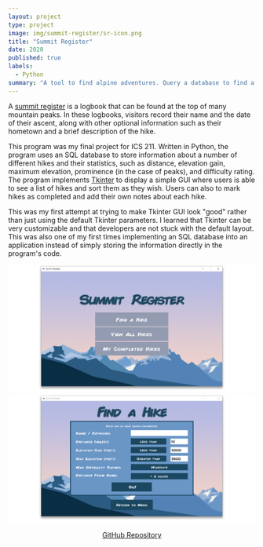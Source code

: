```yaml
---
layout: project
type: project
image: img/summit-register/sr-icon.png
title: "Summit Register"
date: 2020
published: true
labels:
  - Python
summary: "A tool to find alpine adventures. Query a database to find a hike that matches search criteria and keep a log of hikes completed."
---
```


A <a href="https://en.wikipedia.org/wiki/Summit_register" target="_blank">summit register</a> is a logbook that can be found at the top of many mountain peaks. In these logbooks, visitors record their name and the date of their ascent, along with other optional information such as their hometown and a brief description of the hike.

This program was my final project for ICS 211. Written in Python, the program uses an SQL database to store information about a number of different hikes and their statistics, such as distance, elevation gain, maximum elevation, prominence (in the case of peaks), and difficulty rating. The program implements <a href="https://docs.python.org/3/library/tkinter.html" target="_blank">Tkinter</a> to display a simple GUI where users is able to see a list of hikes and sort them as they wish. Users can also to mark hikes as completed and add their own notes about each hike.

This was my first attempt at trying to make Tkinter GUI look "good" rather than just using the default Tkinter parameters. I learned that Tkinter can be very customizable and that developers are not stuck with the default layout. This was also one of my first times implementing an SQL database into an application instead of simply storing the information directly in the program's code.


  <img class="img-fluid" src="../img/summit-register/sr-menu.png" alt="Summit Register Menu">
  <img class="img-fluid" src="../img/summit-register/sr-search.png" alt="Summit Register Search">


<p style="text-align:center;">
  <a href="https://github.com/robertgodfrey/Summit-Register" target="_blank">GitHub Repository</a>
</p>
